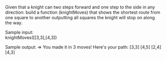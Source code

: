 Given that a knight can two steps forward and one step to the side in any direction:
build a function (knightMoves) that shows the shortest route from one square to another 
outputting all squares the knight will stop on along the way.

Sample input:                  
knightMoves([[3,3],[4,3])    

Sample output:
  => You made it in 3 moves!  Here's your path:
    [3,3]
    [4,5]
    [2,4]
    [4,3]